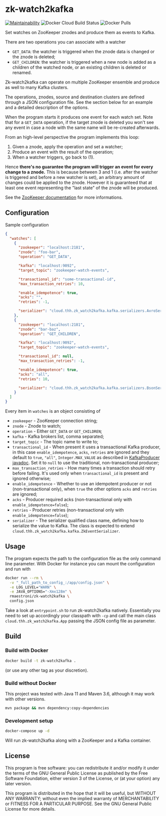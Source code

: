 # zk-watch2kafka

[![Maintainability](https://api.codeclimate.com/v1/badges/a4dbb590796b1cec7f93/maintainability)](https://codeclimate.com/github/rmaestroni/zk-watch2kafka/maintainability)
![Docker Cloud Build Status](https://img.shields.io/docker/cloud/build/rmaestroni/zk-watch2kafka.svg)
![Docker Pulls](https://img.shields.io/docker/pulls/rmaestroni/zk-watch2kafka.svg)

Set watches on ZooKeeper znodes and produce them as events to Kafka.

There are two operations you can associate with a watcher

  * `GET_DATA`: the watcher is triggered when the znode data is changed or the
    znode is deleted;
  * `GET_CHILDREN`: the watcher is triggered when a new node is added as a children
    of the watched node, or an existing children is deleted or renamed.

Zk-watch2kafka can operate on multiple ZooKeeper ensemble and produce as well
to many Kafka clusters.

The operations, znodes, source and destination clusters are defined through a JSON
configuration file. See the section below for an example and a detailed description
of the options.

When the program starts it produces one event for each watch set. Note that for a
`GET_DATA` operation, if the target znode is deleted you won't see any event in
case a node with the same name will be re-created afterwards.

From an high-level perspective the program implements this loop:

  1. Given a znode, apply the operation and set a watcher;
  2. Produce an event with the result of the operation;
  3. When a watcher triggers, go back to (1).

Hence **there's no guarantee the program will trigger an event for every change to a
znode.** This is because between 3 and 1 (i.e. after the watcher is triggered
and before a new watcher is set), an arbitrary amount of changes could be applied
to the znode. However it is guaranteed that at least one event representing the
"last state" of the znode will be produced.

See the [ZooKeeper documentation](http://zookeeper.apache.org/doc/r3.4.14/zookeeperProgrammers.html#sc_zkDataMode_watches)
for more informations.

## Configuration

Sample configuration

```json
{
  "watches": [
    {
      "zookeeper": "localhost:2181",
      "znode": "foo-bar",
      "operation": "GET_DATA",

      "kafka": "localhost:9092",
      "target_topic": "zookeeper-watch-events",

      "transactional_id": "some-transactional-id",
      "max_transaction_retries": 10,

      "enable_idempotence": true,
      "acks": "",
      "retries": -1,

      "serializer": "cloud.thh.zk_watch2kafka.kafka.serializers.AvroSerializer"
    },
    {
      "zookeeper": "localhost:2181",
      "znode": "bar-baz",
      "operation": "GET_CHILDREN",

      "kafka": "localhost:9092",
      "target_topic": "zookeeper-watch-events",

      "transactional_id": null,
      "max_transaction_retries": -1,

      "enable_idempotence": true,
      "acks": "all",
      "retries": 10,

      "serializer": "cloud.thh.zk_watch2kafka.kafka.serializers.BsonSerializer"
    }
  ]
}
```

Every item in `watches` is an object consisting of

  * `zookeeper` - ZooKeeper connection string;
  * `znode` - Znode to watch;
  * `operation` - Either `GET_DATA` or `GET_CHILDREN`;
  * `kafka` - Kafka brokers list, comma separated;
  * `target_topic` - The topic name to write to;
  * `transactional_id` - When present it uses a transactional Kafka producer,
     in this case `enable_idempotence`, `acks`, `retries` are ignored and they
     default to `true`, `"all"`, `Integer.MAX_VALUE` as described in
     [KafkaProducer javadoc](http://kafka.apache.org/22/javadoc/index.html?org/apache/kafka/clients/producer/KafkaProducer.html).
     Set it to `null` to use the traditional, non-transactional producer;
  * `max_transaction_retries` - How many times a transaction should retry before
     failing. It's used only when `transactional_id` is present and ignored
     otherwise;
  * `enable_idempotence` - Whether to use an idempotent producer or not
    (non-transactional only), when `true` the other options `acks` and `retries`
    are ignored;
  * `acks` - Producer required acks (non-transactional only with `enable_idempotence=false`);
  * `retries` - Producer retries (non-transactional only with `enable_idempotence=false`);
  * `serializer` - The serializer qualified class name, defining how to serialize
    the value to Kafka. The class is expected to extend
    `cloud.thh.zk_watch2kafka.kafka.ZkEventSerializer`.

## Usage

The program expects the path to the configuration file as the only command line
parameter. With Docker for instance you can mount the configuration and run with

```bash
docker run --rm \
  -v "_full_path_to_config_:/app/config.json" \
  -e LOG_LEVEL="WARN" \
  -e JAVA_OPTIONS="-Xmx128m" \
  rmaestroni/zk-watch2kafka \
  config.json
```

Take a look at `entrypoint.sh` to run zk-watch2kafka natively. Essentially
you need to set up accordingly your classpath with `-cp` and call the main class
`cloud.thh.zk_watch2kafka.App` passing the JSON config file as parameter.

## Build

### Build with Docker

```bash
docker build -t zk-watch2kafka .
```

(or use any other tag as your discretion).

### Build without Docker

This project was tested with Java 11 and Maven 3.6, although it may work with
other versions.

```bash
mvn package && mvn dependency:copy-dependencies
```

### Development setup

```bash
docker-compose up -d
```

Will run zk-watch2kafka along with a ZooKeeper and a Kafka container.

## License

This program is free software: you can redistribute it and/or modify
it under the terms of the GNU General Public License as published by
the Free Software Foundation, either version 3 of the License, or
(at your option) any later version.

This program is distributed in the hope that it will be useful,
but WITHOUT ANY WARRANTY; without even the implied warranty of
MERCHANTABILITY or FITNESS FOR A PARTICULAR PURPOSE.  See the
GNU General Public License for more details.
